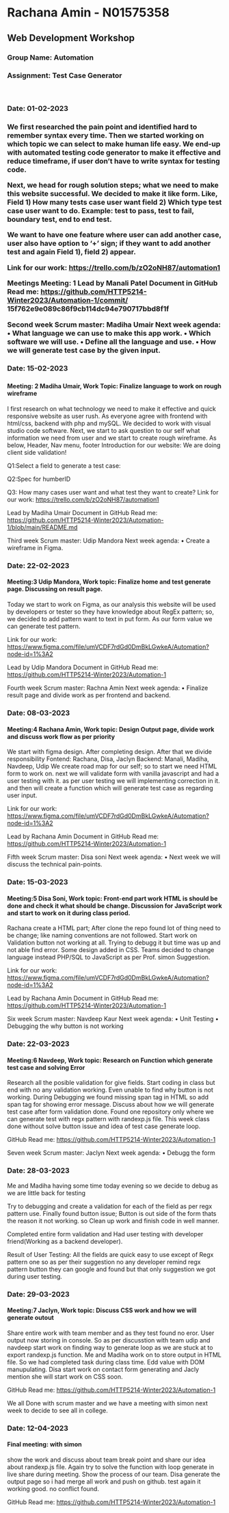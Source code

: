 <h1>Rachana Amin - N01575358</h1>

<h2>Web Development Workshop</h2>

<h3>Group Name: Automation</h3>
<h3>Assignment: Test Case Generator</h3>

<br>

<h3>Date: 01-02-2023<h3>

We first researched the pain point and identified hard to remember syntax every time. Then we started working on which topic we can select to make human life easy. We end-up with automated testing code generator to make it effective and reduce timeframe, if user don’t have to write syntax for testing code.

Next, we head for rough solution steps; what we need to make this website successful. We decided to make it like form. Like,
Field 1) How many tests case user want
field 2) Which type test case user want to do. Example: test to pass, test to fail, boundary test, end to end test.

We want to have one feature where user can add another case, user also have option to ‘+’ sign; if they want to add another test and again Field 1), field 2) appear.

Link for our work: https://trello.com/b/zO2oNH87/automation1

Meetings Meeting: 1
Lead by Manali Patel Document in GitHub Read me:
https://github.com/HTTP5214-Winter2023/Automation-1/commit/ 15f762e9e089c86f9cb114dc94e790717bbd8f1f

Second week Scrum master: Madiha Umair Next week agenda:
•	What language we can use to make this app work.
•	Which software we will use.
•	Define all the language and use.
•	How we will generate test case by the given input.
 


<h3>Date: 15-02-2023<h3>
<h4>Meeting: 2 Madiha Umair, Work Topic: Finalize language to work on rough wireframe</h4>
 
 
I first research on what technology we need to make it effective and quick responsive website as user rush. As everyone agree with frontend with html/css, backend with php and mySQL. We decided to work with visual studio code software.
Next, we start to ask question to our self what information we need from user and we start to create rough wireframe. As below,
Header, Nav menu, footer
Introduction for our website: We are doing client side validation!
 
Q1:Select a field to generate a test case:

Q2:Spec for humberID

Q3: How many cases user want and what test they want to create? Link for our work:
https://trello.com/b/zO2oNH87/automation1

 
Lead by Madiha Umair Document in GitHub Read me:
https://github.com/HTTP5214-Winter2023/Automation-1/blob/main/README.md

Third week Scrum master: Udip Mandora Next week agenda:
•	Create a wireframe in Figma.

 
 
<h3>Date: 22-02-2023</h3>
<h4>Meeting:3 Udip Mandora, Work topic: Finalize home and test generate page. Discussing on result page.</h4>

 
Today we start to work on Figma, as our analysis this website will be used by developers or tester so they have knowledge about RegEx pattern; so, we decided to add pattern want to text in put form. As our form value we can generate test pattern.

Link for our work: https://www.figma.com/file/umVCDF7rdGd0DmBkLGwkeA/Automation?node-id=1%3A2

Lead by Udip Mandora Document in GitHub Read me: https://github.com/HTTP5214-Winter2023/Automation-1
 
Fourth week Scrum master: Rachna Amin Next week agenda:
•	Finalize result page and divide work as per frontend and backend.
 
<h3>Date: 08-03-2023</h3>
<h4>Meeting:4 Rachana Amin, Work topic: Design Output page, divide work and discuss work flow as per priority</h4>

 
We start with figma design. After completing design. 
After that we divide responsibility
Fontend: Rachana, Disa, Jaclyn
Backend: Manali, Madiha, Navdeep, Udip
We create road map for our self; so to start we need HTML form to work on. next we will validate form with vanilla javascript and had a user testing with it. as per user testing we will implementing correction in it. and then will create a function which will generate test case as regarding user input.

Link for our work: https://www.figma.com/file/umVCDF7rdGd0DmBkLGwkeA/Automation?node-id=1%3A2

Lead by Rachana Amin Document in GitHub Read me:
https://github.com/HTTP5214-Winter2023/Automation-1
 
Fifth week Scrum master: Disa soni 
Next week agenda:
• Next week we will discuss the technical pain-points.
 
<h3>Date: 15-03-2023</h3>
<h4>Meeting:5 Disa Soni, Work topic: Front-end part work HTML is should be done and check it what should be change. Discussion for JavaScript work and start to work on it during class period.</h4>

Rachana create a HTML part; After clone the repo found lot of thing need to be change; like naming conventions are not followed. Start work on Validation button not working at all. Trying to debugg it but time was up and not able find error.
Some design added in CSS.
Teams decided to change language instead PHP/SQL to JavaScript as per Prof. simon Suggestion.

Link for our work: https://www.figma.com/file/umVCDF7rdGd0DmBkLGwkeA/Automation?node-id=1%3A2

Lead by Rachana Amin Document in GitHub Read me:
https://github.com/HTTP5214-Winter2023/Automation-1
 
Six week Scrum master: Navdeep Kaur 
Next week agenda:
• Unit Testing
• Debugging the why button is not working
 
 
<h3>Date: 22-03-2023</h3>
<h4>Meeting:6 Navdeep, Work topic: Research on Function which generate test case and solving Error </h4>
 
Research all the posible validation for give fields. Start coding in class but end with no any validation working. Even unable to find why button is not working. During Debugging we found missing span tag in HTML so add span tag for showing error message.
Discuss about how we will generate test case after form validation done. Found one repository only where we can generate test with regx pattern with randexp.js file. This week class done without solve button issue and idea of test case generate loop.

GitHub Read me: https://github.com/HTTP5214-Winter2023/Automation-1
 
Seven week Scrum master: Jaclyn 
Next week agenda:
• Debugg the form

<h3>Date: 28-03-2023</h3>
Me and Madiha having some time today evening so we decide to debug as we are little back for testing
 
Try to debugging and create a validation for each of the field as per regx pattern use. Finally found button issue; Button is out side of the form thats the reason it not working. so Clean up work and finish code in well manner. 

Completed entire form validation and Had user testing with developer friend(Working as a backend developer).
 
Result of User Testing: All the fields are quick easy to use except of Regx pattern one so as per their suggestion no any developer remind regx pattern button they can google and found but that only suggestion we got during user testing.

<h3>Date: 29-03-2023</h3>
<h4>Meeting:7 Jaclyn, Work topic: Discuss CSS work and how we will generate outout </h4>
 
Share entire work with team member and as they test found no eror. User output now storing in console. So as per discusstion with team udip and navdeep start work on finding way to generate loop as we are stuck at to export randexp.js function. Me and Madiha work on to store output in HTML file. So we had completed task during class time. Edd value with DOM manupulating. Disa start work on contact form generating and Jacly mention she will start work on CSS soon.

GitHub Read me: https://github.com/HTTP5214-Winter2023/Automation-1
 
We all Done with scrum master and we have a meeting with simon next week to decide to see all in college.

<h3>Date: 12-04-2023</h3>
<h4>Final meeting: with simon</h4>
 
show the work and discuss about team break point and share our idea about randexp.js file. Again try to solve the function with loop generate in live share during meeting. Show the process of our team. Disa generate the output page so i had merge all work and push on github. test again it working good. no conflict found.

GitHub Read me: https://github.com/HTTP5214-Winter2023/Automation-1

